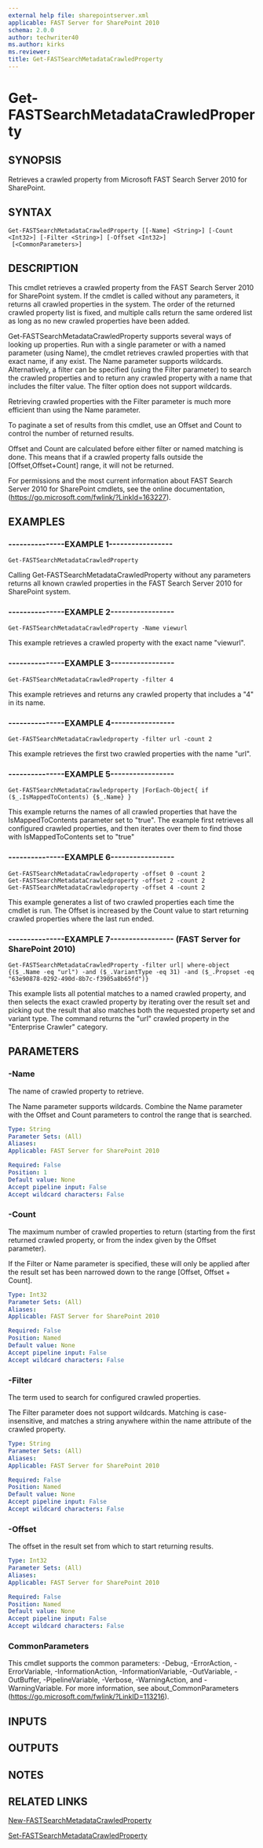 ```yaml
---
external help file: sharepointserver.xml
applicable: FAST Server for SharePoint 2010
schema: 2.0.0
author: techwriter40
ms.author: kirks
ms.reviewer:
title: Get-FASTSearchMetadataCrawledProperty
---
```


# Get-FASTSearchMetadataCrawledProperty

## SYNOPSIS
Retrieves a crawled property from Microsoft FAST Search Server 2010 for SharePoint.

## SYNTAX

```
Get-FASTSearchMetadataCrawledProperty [[-Name] <String>] [-Count <Int32>] [-Filter <String>] [-Offset <Int32>]
 [<CommonParameters>]
```

## DESCRIPTION
This cmdlet retrieves a crawled property from the FAST Search Server 2010 for SharePoint system.
If the cmdlet is called without any parameters, it returns all crawled properties in the system.
The order of the returned crawled property list is fixed, and multiple calls return the same ordered list as long as no new crawled properties have been added.

Get-FASTSearchMetadataCrawledProperty supports several ways of looking up properties.
Run with a single parameter or with a named parameter (using Name), the cmdlet retrieves crawled properties with that exact name, if any exist.
The Name parameter supports wildcards.
Alternatively, a filter can be specified (using the Filter parameter) to search the crawled properties and to return any crawled property with a name that includes the filter value.
The filter option does not support wildcards.

Retrieving crawled properties with the Filter parameter is much more efficient than using the Name parameter.

To paginate a set of results from this cmdlet, use an Offset and Count to control the number of returned results.

Offset and Count are calculated before either filter or named matching is done.
This means that if a crawled property falls outside the \[Offset,Offset+Count\] range, it will not be returned.

For permissions and the most current information about FAST Search Server 2010 for SharePoint cmdlets, see the online documentation, (https://go.microsoft.com/fwlink/?LinkId=163227).

## EXAMPLES

### ---------------EXAMPLE 1-----------------
```
Get-FASTSearchMetadataCrawledProperty
```

Calling Get-FASTSearchMetadataCrawledProperty without any parameters returns all known crawled properties in the FAST Search Server 2010 for SharePoint system.

### ---------------EXAMPLE 2-----------------
```
Get-FASTSearchMetadataCrawledProperty -Name viewurl
```

This example retrieves a crawled property with the exact name "viewurl".

### ---------------EXAMPLE 3-----------------
```
Get-FASTSearchMetadataCrawledProperty -filter 4
```

This example retrieves and returns any crawled property that includes a "4" in its name.

### ---------------EXAMPLE 4-----------------
```
Get-FASTSearchMetadataCrawledproperty -filter url -count 2
```

This example retrieves the first two crawled properties with the name "url".

### ---------------EXAMPLE 5-----------------
```
Get-FASTSearchMetadataCrawledproperty |ForEach-Object{ if ($_.IsMappedToContents) {$_.Name} }
```

This example returns the names of all crawled properties that have the IsMappedToContents parameter set to "true".
The example first retrieves all configured crawled properties, and then iterates over them to find those with IsMappedToContents set to "true"

### ---------------EXAMPLE 6-----------------
```
Get-FASTSearchMetadataCrawledproperty -offset 0 -count 2
Get-FASTSearchMetadataCrawledproperty -offset 2 -count 2
Get-FASTSearchMetadataCrawledproperty -offset 4 -count 2
```

This example generates a list of two crawled properties each time the cmdlet is run.
The Offset is increased by the Count value to start returning crawled properties where the last run ended.

### ---------------EXAMPLE 7----------------- (FAST Server for SharePoint 2010)
```
Get-FASTSearchMetadataCrawledProperty -filter url| where-object {($_.Name -eq "url") -and ($_.VariantType -eq 31) -and ($_.Propset -eq "63e90878-0292-490d-8b7c-f3905a8b65fd")}
```

This example lists all potential matches to a named crawled property, and then selects the exact crawled property by iterating over the result set and picking out the result that also matches both the requested property set and variant type.
The command returns the "url" crawled property in the "Enterprise Crawler" category.

## PARAMETERS

### -Name
The name of crawled property to retrieve.

The Name parameter supports wildcards.
Combine the Name parameter with the Offset and Count parameters to control the range that is searched.

```yaml
Type: String
Parameter Sets: (All)
Aliases: 
Applicable: FAST Server for SharePoint 2010

Required: False
Position: 1
Default value: None
Accept pipeline input: False
Accept wildcard characters: False
```

### -Count
The maximum number of crawled properties to return (starting from the first returned crawled property, or from the index given by the Offset parameter).

If the Filter or Name parameter is specified, these will only be applied after the result set has been narrowed down to the range \[Offset, Offset + Count\].

```yaml
Type: Int32
Parameter Sets: (All)
Aliases: 
Applicable: FAST Server for SharePoint 2010

Required: False
Position: Named
Default value: None
Accept pipeline input: False
Accept wildcard characters: False
```

### -Filter
The term used to search for configured crawled properties.

The Filter parameter does not support wildcards.
Matching is case-insensitive, and matches a string anywhere within the name attribute of the crawled property.

```yaml
Type: String
Parameter Sets: (All)
Aliases: 
Applicable: FAST Server for SharePoint 2010

Required: False
Position: Named
Default value: None
Accept pipeline input: False
Accept wildcard characters: False
```

### -Offset
The offset in the result set from which to start returning results.

```yaml
Type: Int32
Parameter Sets: (All)
Aliases: 
Applicable: FAST Server for SharePoint 2010

Required: False
Position: Named
Default value: None
Accept pipeline input: False
Accept wildcard characters: False
```

### CommonParameters
This cmdlet supports the common parameters: -Debug, -ErrorAction, -ErrorVariable, -InformationAction, -InformationVariable, -OutVariable, -OutBuffer, -PipelineVariable, -Verbose, -WarningAction, and -WarningVariable. For more information, see about_CommonParameters (https://go.microsoft.com/fwlink/?LinkID=113216).

## INPUTS

## OUTPUTS

## NOTES

## RELATED LINKS

[New-FASTSearchMetadataCrawledProperty](New-FASTSearchMetadataCrawledProperty.md)

[Set-FASTSearchMetadataCrawledProperty](Set-FASTSearchMetadataCrawledProperty.md)

